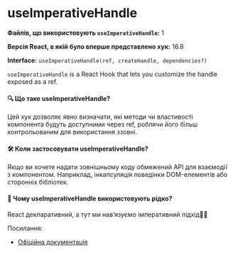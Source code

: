 # useImperativeHandle

**Файлів, що використовують `useImperativeHandle`:** 1

**Версія React, в якій було вперше представлено хук:** 16.8

**Interface:** `useImperativeHandle(ref, createHandle, dependencies?)`

`useImperativeHandle` is a React Hook that lets you customize the handle exposed as a ref.

#### 🔍 Що таке useImperativeHandle?

Цей хук дозволяє явно визначати, які методи чи властивості компонента будуть доступними через ref, роблячи його більш контрольованим для використання ззовні.

#### 🛠 Коли застосовувати useImperativeHandle?
Якщо ви хочете надати зовнішньому коду обмежений API для взаємодії з компонентом. Наприклад, інкапсуляція поведінки DOM-елементів або сторонніх бібліотек.

#### 🤔 Чому useImperativeHandle використовують рідко?
React декларативний, а тут ми навʼязуємо імперативний підхід🤷‍♂️

Посилання:
- [Офіційна документація](https://react.dev/reference/react/useImperativeHandle)
